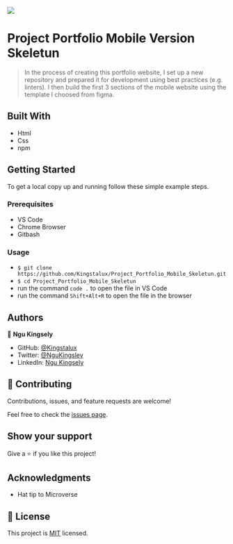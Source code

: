 
![](https://img.shields.io/badge/Microverse-blueviolet)

# Project Portfolio Mobile Version Skeletun

>In the process of creating this portfolio website, I set up a new repository and prepared it for development using best practices (e.g. linters). I then build the first 3 sections of the mobile website using the template I choosed from figma.




## Built With

- Html
- Css
- npm


## Getting Started

To get a local copy up and running follow these simple example steps.

### Prerequisites

- VS Code
- Chrome Browser
- Gitbash

### Usage
- `$ git clone https://github.com/Kingstalux/Project_Portfolio_Mobile_Skeletun.git`
- `$ cd Project_Portfolio_Mobile_Skeletun`
- run the command `code .` to open the file in VS Code
- run the command `Shift+Alt+R` to open the file in the browser




## Authors

👤 **Ngu Kingsely**

- GitHub: [@Kingstalux](https://github.com/Kingstalux)
- Twitter: [@NguKingsley](https://twitter.com/NguKingsley)
- LinkedIn: [Ngu Kingsely](https://www.linkedin.com/in/ngu-kingsely-junior-cho-974b60136/)


## 🤝 Contributing

Contributions, issues, and feature requests are welcome!

Feel free to check the [issues page](https://github.com/Kingstalux/Project_Portfolio_Mobile_Skeletun/issues).

## Show your support

Give a ⭐️ if you like this project!

## Acknowledgments

- Hat tip to Microverse

## 📝 License

This project is [MIT](./MIT.md) licensed.

